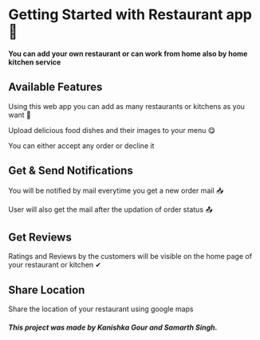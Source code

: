 # Getting Started with Restaurant app 🍕

**You can add your own restaurant or can work from home also by home kitchen service**


## Available Features

Using this web app you can add as many restaurants or kitchens as you want 🤩

Upload delicious food dishes and their images to your menu 😋

You can either accept any order or decline it 


## Get & Send Notifications 

You will be notified by mail everytime you get a new order mail 📥

User will also get the mail after the updation of order status 📤


## Get Reviews

Ratings and Reviews by the customers will be visible on the home page of your restaurant or kitchen ✔


## Share Location

Share the location of your restaurant using google maps 


##### This project was made by Kanishka Gour and Samarth Singh. 

